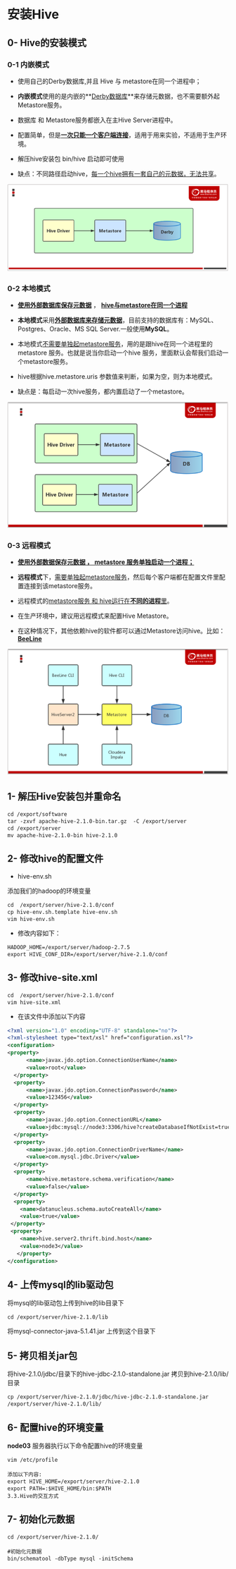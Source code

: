 # 安装Hive



## 0- Hive的安装模式

### 0-1 内嵌模式

- 使用自己的Derby数据库,并且 Hive 与 metastore在同一个进程中；

- **内嵌模式**使用的是内嵌的**[Derby数据库]()**来存储元数据，也不需要额外起Metastore服务。
- 数据库 和 Metastore服务都嵌入在主Hive Server进程中。
- 配置简单，但是[**一次只能一个客户端连接**]()，适用于用来实验，不适用于生产环境。
- 解压hive安装包  bin/hive 启动即可使用
- 缺点：不同路径启动hive，[每一个hive拥有一套自己的元数据，无法共享]()。

![image-20210726103354692](images/image-20210726103354692.png)

### 0-2 本地模式 

- [**使用外部数据库保存元数据**]() ， **[hive与metastore在同一个进程]()**

- **本地模式**采用[**外部数据库来存储元数据**]()，目前支持的数据库有：MySQL、Postgres、Oracle、MS SQL Server.一般使用**MySQL**。
- 本地模式[不需要单独起metastore服务]()，用的是跟hive在同一个进程里的 metastore 服务。也就是说当你启动一个hive 服务，里面默认会帮我们启动一个metastore服务。
- hive根据hive.metastore.uris 参数值来判断，如果为空，则为本地模式。
- 缺点是：每启动一次hive服务，都内置启动了一个metastore。

![image-20210726103617769](images/image-20210726103617769.png)

### 0-3 远程模式

- [**使用外部数据保存元数据 ， metastore 服务单独启动一个进程；**]()

- **远程模式**下，[需要单独起metastore服务]()，然后每个客户端都在配置文件里配置连接到该metastore服务。
- 远程模式的[metastore服务 和 hive运行在**不同的进程**里]()。
- 在生产环境中，建议用远程模式来配置Hive Metastore。
- 在这种情况下，其他依赖hive的软件都可以通过Metastore访问hive。比如：**[BeeLine]()**

![image-20210726103706016](images/image-20210726103706016.png)



## 1- 解压Hive安装包并重命名

``` shell
cd /export/software
tar -zxvf apache-hive-2.1.0-bin.tar.gz  -C /export/server
cd /export/server
mv apache-hive-2.1.0-bin hive-2.1.0
```



## 2- 修改hive的配置文件

- hive-env.sh  

添加我们的hadoop的环境变量

``` shell
cd  /export/server/hive-2.1.0/conf
cp hive-env.sh.template hive-env.sh
vim hive-env.sh
```

- 修改内容如下：

``` shell
HADOOP_HOME=/export/server/hadoop-2.7.5 
export HIVE_CONF_DIR=/export/server/hive-2.1.0/conf
```



## 3- 修改hive-site.xml

``` shell
cd  /export/server/hive-2.1.0/conf
vim hive-site.xml
```



- 在该文件中添加以下内容

``` xml
<?xml version="1.0" encoding="UTF-8" standalone="no"?>
<?xml-stylesheet type="text/xsl" href="configuration.xsl"?>
<configuration>
<property>
      <name>javax.jdo.option.ConnectionUserName</name>
      <value>root</value>
  </property>
  <property>
      <name>javax.jdo.option.ConnectionPassword</name>
      <value>123456</value>
  </property>
  <property>
      <name>javax.jdo.option.ConnectionURL</name>
      <value>jdbc:mysql://node3:3306/hive?createDatabaseIfNotExist=true&amp;useSSL=false</value>
  </property>
  <property>
      <name>javax.jdo.option.ConnectionDriverName</name>
      <value>com.mysql.jdbc.Driver</value>
  </property>
  <property>
      <name>hive.metastore.schema.verification</name>
      <value>false</value>
  </property>
  <property>
    <name>datanucleus.schema.autoCreateAll</name>
    <value>true</value>
 </property>
 <property>
	<name>hive.server2.thrift.bind.host</name>
	<value>node3</value>
   </property>
</configuration>
```



## 4- 上传mysql的lib驱动包

将mysql的lib驱动包上传到hive的lib目录下

``` shell
cd /export/server/hive-2.1.0/lib
```

将mysql-connector-java-5.1.41.jar 上传到这个目录下



## 5- 拷贝相关jar包

将hive-2.1.0/jdbc/目录下的hive-jdbc-2.1.0-standalone.jar 拷贝到hive-2.1.0/lib/目录

``` shell
cp /export/server/hive-2.1.0/jdbc/hive-jdbc-2.1.0-standalone.jar /export/server/hive-2.1.0/lib/
```



## 6- 配置hive的环境变量

**node03** 服务器执行以下命令配置hive的环境变量

``` shell
vim /etc/profile

添加以下内容:
export HIVE_HOME=/export/server/hive-2.1.0
export PATH=:$HIVE_HOME/bin:$PATH
3.3.Hive的交互方式
```



## 7- 初始化元数据

``` shell
cd /export/server/hive-2.1.0/

#初始化元数据
bin/schematool -dbType mysql -initSchema

```


